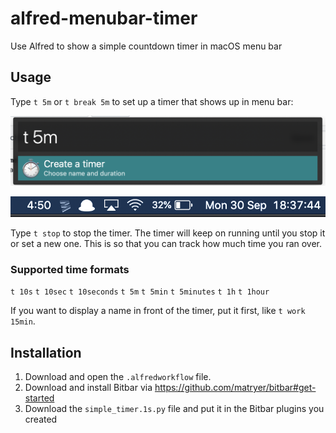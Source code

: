 # alfred-menubar-timer
Use Alfred to show a simple countdown timer in macOS menu bar

## Usage

Type `t 5m` or `t break 5m` to set up a timer that shows up in menu bar:

![Screenshot of Alfred](/screenshot1.png)

![Screenshot of menu bar](/screenshot2.png)

Type `t stop` to stop the timer. The timer will keep on running until you stop it or set a new one. This is so that you can track how much time you ran over.

### Supported time formats

`t 10s` `t 10sec` `t 10seconds`
`t 5m` `t 5min` `t 5minutes`
`t 1h` `t 1hour`

If you want to display a name in front of the timer, put it first, like `t work 15min`.


## Installation

1. Download and open the `.alfredworkflow` file.
2. Download and install Bitbar via https://github.com/matryer/bitbar#get-started
3. Download the `simple_timer.1s.py` file and put it in the Bitbar plugins you created

